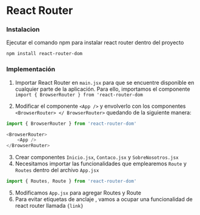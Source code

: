 # React Router

### Instalacion 
Ejecutar el comando npm para instalar react router dentro del proyecto
```sh
npm install react-router-dom
```
### Implementación
1. Importar React Router en `main.jsx` para que se encuentre disponible en cualquier parte de la aplicación.
Para ello, importamos el componente 
`import { BrowserRouter } from 'react-router-dom`

2. Modificar el componente `<App />` y envolverlo con los componentes `<BrowserRouter> </ BrowserRouter>` quedando de la siguiente manera:
```javascript
import { BrowserRouter } from 'react-router-dom'

<BrowserRouter>
    <App />
</BrowserRouter>
```
3. Crear componentes `Inicio.jsx`, `Contaco.jsx` y `SobreNosotros.jsx`
4. Necesitamos importar las funcionalidades que emplearemos `Route` y `Routes` dentro del archivo `App.jsx`
```js
import { Routes, Route } from 'react-router-dom'
```
5. Modificamos `App.jsx` para agregar Routes y Route
6. Para evitar etiquetas de anclaje <a></a>, vamos a ocupar una funcionalidad de react router llamada `{link}`